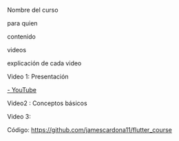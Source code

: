 Nombre del curso

para quien

contenido

videos

explicación de cada video

Video 1: Presentación

[- YouTube](https://youtu.be/NafyKhQZjd0)

Video2 : Conceptos básicos

Video 3: 

Código: https://github.com/jamescardona11/flutter_course
